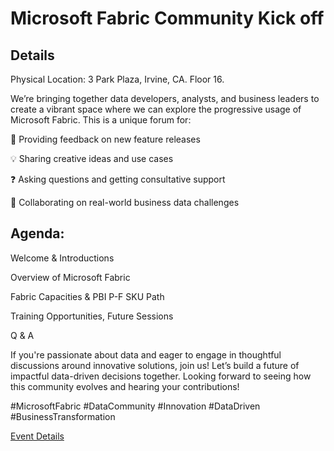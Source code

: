 # Microsoft Fabric Community Kick off

## Details

Physical Location: 3 Park Plaza, Irvine, CA. Floor 16.

We’re bringing together data developers, analysts, and business leaders to create a vibrant space where we can explore the progressive usage of Microsoft Fabric. This is a unique forum for:

🌟 Providing feedback on new feature releases

💡 Sharing creative ideas and use cases

❓ Asking questions and getting consultative support

🤝 Collaborating on real-world business data challenges


## Agenda:

Welcome & Introductions

Overview of Microsoft Fabric

Fabric Capacities & PBI P-F SKU Path

Training Opportunities, Future Sessions

Q & A

If you're passionate about data and eager to engage in thoughtful discussions around innovative solutions, join us! Let’s build a future of impactful data-driven decisions together.
Looking forward to seeing how this community evolves and hearing your contributions!

#MicrosoftFabric #DataCommunity #Innovation #DataDriven #BusinessTransformation

[Event Details](https://www.meetup.com/orange-county-microsoft-fabric-project-meetup-group/events/303945922/?eventOrigin=group_events_list)
